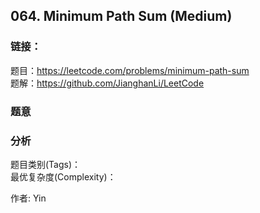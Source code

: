 ## 064. Minimum Path Sum (Medium)

### **链接**：
题目：https://leetcode.com/problems/minimum-path-sum  
题解：https://github.com/JianghanLi/LeetCode

### **题意**



### **分析**  
题目类别(Tags)：  
最优复杂度(Complexity)：  



作者: Yin
